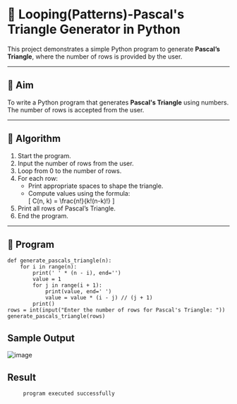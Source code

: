 # 🔺 Looping(Patterns)-Pascal's Triangle Generator in Python

This project demonstrates a simple Python program to generate **Pascal’s Triangle**, where the number of rows is provided by the user.

---

## 🎯 Aim

To write a Python program that generates **Pascal's Triangle** using numbers. The number of rows is accepted from the user.

---

## 🧠 Algorithm

1. Start the program.
2. Input the number of rows from the user.
3. Loop from 0 to the number of rows.
4. For each row:
   - Print appropriate spaces to shape the triangle.
   - Compute values using the formula:  
     \[
     C(n, k) = \frac{n!}{k!(n-k)!}
     \]
5. Print all rows of Pascal’s Triangle.
6. End the program.

---

## 🧪 Program
```
def generate_pascals_triangle(n):
    for i in range(n):
        print(' ' * (n - i), end='')
        value = 1
        for j in range(i + 1):
            print(value, end=' ')
            value = value * (i - j) // (j + 1)
        print() 
rows = int(input("Enter the number of rows for Pascal's Triangle: "))
generate_pascals_triangle(rows)
```

## Sample Output
![image](https://github.com/user-attachments/assets/06566986-e93a-4f22-95a1-1a62d7b5bdde)


## Result
         program executed successfully
